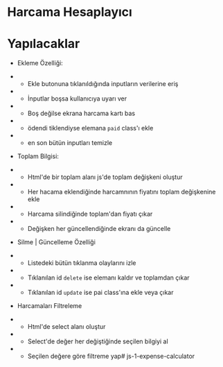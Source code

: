 # Harcama Hesaplayıcı

# Yapılacaklar

- Ekleme Özelliği:
- - Ekle butonuna tıklanıldığında inputların verilerine eriş
- - İnputlar boşsa kullanıcıya uyarı ver
- - Boş değilse ekrana harcama kartı bas
- - ödendi tiklendiyse elemana `paid` class'ı ekle
- - en son bütün inputları temizle

- Toplam Bilgisi:
- - Html'de bir toplam alanı js'de toplam değişkeni oluştur
- - Her hacama eklendiğinde harcamnının fiyatını toplam değişkenine ekle
- - Harcama silindiğinde toplam'dan fiyatı çıkar
- - Değişken her güncellendiğinde ekranı da güncelle


- Silme | Güncelleme Özelliği
- - Listedeki bütün tıklanma olaylarını izle
- - Tıklanılan id `delete` ise elemanı kaldır ve toplamdan çıkar
- - Tıklanılan id `update` ise pai class'ına ekle veya çıkar

- Harcamaları Filtreleme
- - Html'de select alanı oluştur
- - Select'de değer her değiştiğinde seçilen bilgiyi al
- - Seçilen değere göre filtreme yap# js-1-expense-calculator

